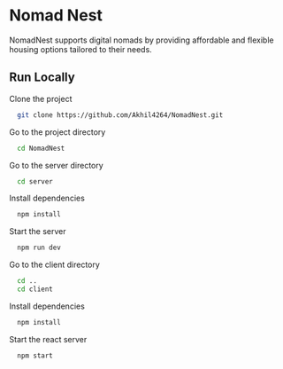 # Nomad Nest

NomadNest supports digital nomads by providing affordable and flexible housing options tailored to their needs.

## Run Locally

Clone the project

```bash
  git clone https://github.com/Akhil4264/NomadNest.git
```

Go to the project directory

```bash
  cd NomadNest
```
Go to the server directory

```bash
  cd server
```

Install dependencies

```bash
  npm install
```

Start the server

```bash
  npm run dev
```

Go to the client directory

```bash
  cd ..
  cd client
```

Install dependencies

```bash
  npm install
```

Start the react server

```bash
  npm start
```
